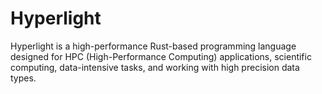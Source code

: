 # Hyperlight
Hyperlight is a high-performance Rust-based programming
language designed for HPC (High-Performance Computing) applications,
scientific computing, data-intensive tasks, and working with
high precision data types.
